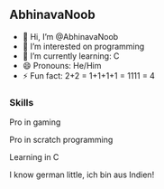 ## AbhinavaNoob

- 👋 Hi, I’m @AbhinavaNoob
- 👀 I’m interested on programming
- 🌱 I’m currently learning: C
- 😄 Pronouns: He/Him
- ⚡ Fun fact: 2+2 = 1+1+1+1 = 1111 = 4

### Skills
Pro in gaming

Pro in scratch programming

Learning in C

I know german little, ich bin aus Indien!


<!---
AbhinavaNoob/AbhinavaNoob is a ✨ special ✨ repository because its `README.md` (this file) appears on your GitHub profile.
You can click the Preview link to take a look at your changes.
--->
